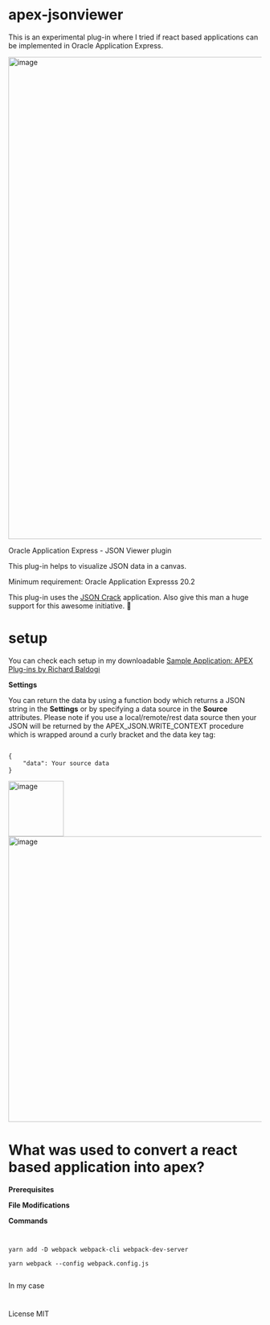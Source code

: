 # apex-jsonviewer
This is an experimental plug-in where I tried if react based applications can be implemented in Oracle Application Express.

<img width="959" alt="image" src="https://user-images.githubusercontent.com/100072414/211216526-1b735f5c-dfdd-466a-9bdc-3881a4124430.png">

Oracle Application Express - JSON Viewer plugin

This plug-in helps to visualize JSON data in a canvas.

Minimum requirement: Oracle Application Expresss 20.2

This plug-in uses the <a href="https://jsoncrack.com/" rel="nofollow">JSON Crack</a> application. Also give this man a huge support for this awesome initiative. :muscle:

# setup

You can check each setup in my downloadable <a href="https://github.com/baldogiRichard/plug-in-site" rel="nofollow">Sample Application: APEX Plug-ins by Richard Baldogi</a>

<b>Settings</b>

You can return the data by using a function body which returns a JSON string in the <b>Settings</b> or by specifying a data source in the <b>Source</b> attributes. Please note if you use a local/remote/rest data source then your JSON will be returned by the APEX_JSON.WRITE_CONTEXT procedure which is wrapped around a curly bracket and the data key tag: 

<pre><code>
{ 
    "data": Your source data
}
</code></pre>

<img width="110" alt="image" src="https://user-images.githubusercontent.com/100072414/211217923-6904661d-3acb-4e15-8df2-6abb4cffae45.png">

<img width="568" alt="image" src="https://user-images.githubusercontent.com/100072414/211217897-8b98b49d-dd16-4cdd-8eb4-7ccfde2ce775.png">

# What was used to convert a react based application into apex?

<b>Prerequisites</b>

<b>File Modifications</b>

<b>Commands</b>

<pre><code>

yarn add -D webpack webpack-cli webpack-dev-server

yarn webpack --config webpack.config.js

</code></pre>

In my case

#

License MIT

